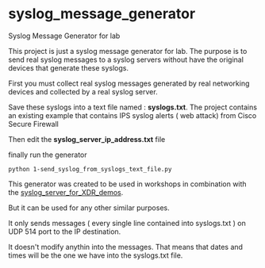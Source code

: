 # syslog_message_generator

Syslog Message Generator for lab

This project is just a syslog message generator for lab. The purpose is to send real syslog messages to a syslog servers without have the original devices that generate these syslogs.

First you must collect real syslog messages generated by real networking devices and collected by a real syslog server.

Save these syslogs into a text file named : **syslogs.txt**. The project contains an existing example that contains IPS syslog alerts ( web attack) from Cisco Secure Firewall

Then edit the **syslog_server_ip_address.txt** file

finally run the generator

    python 1-send_syslog_from_syslogs_text_file.py
    
This generator was created to be used in workshops in combination with the [syslog_server_for_XDR_demos](https://github.com/pcardotatgit/syslog_server_for_XDR_demos).

But it can be used for any other similar purposes.

It only sends messages ( every single line contained into syslogs.txt ) on UDP 514 port to the IP destination.

It doesn't modify anythin into the messages. That means that dates and times will be the one we have into the syslogs.txt file.

